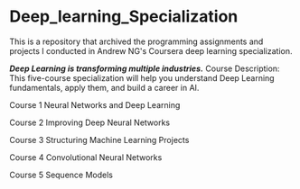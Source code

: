 # Deep_learning_Specialization
This is a repository that archived the programming assignments and projects I conducted in Andrew NG's Coursera deep learning specialization.

***Deep Learning is transforming multiple industries.***
Course Description: 
This five-course specialization will help you understand Deep Learning fundamentals, apply them, and build a career in AI.

Course 1
Neural Networks and Deep Learning

Course 2
Improving Deep Neural Networks

Course 3
Structuring Machine Learning Projects

Course 4
Convolutional Neural Networks

Course 5
Sequence Models
